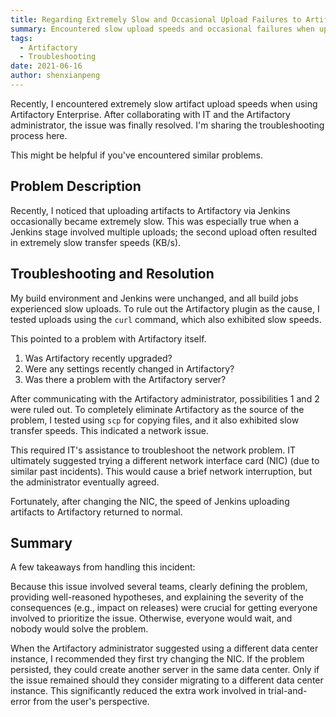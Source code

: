 ```yaml
---
title: Regarding Extremely Slow and Occasional Upload Failures to Artifactory — A Case Study
summary: Encountered slow upload speeds and occasional failures when uploading artifacts to JFrog Artifactory. This post shares the troubleshooting process and lessons learned.
tags:
  - Artifactory
  - Troubleshooting
date: 2021-06-16
author: shenxianpeng
---
```


Recently, I encountered extremely slow artifact upload speeds when using Artifactory Enterprise. After collaborating with IT and the Artifactory administrator, the issue was finally resolved. I'm sharing the troubleshooting process here.

This might be helpful if you've encountered similar problems.


## Problem Description

Recently, I noticed that uploading artifacts to Artifactory via Jenkins occasionally became extremely slow. This was especially true when a Jenkins stage involved multiple uploads; the second upload often resulted in extremely slow transfer speeds (KB/s).

## Troubleshooting and Resolution

My build environment and Jenkins were unchanged, and all build jobs experienced slow uploads. To rule out the Artifactory plugin as the cause, I tested uploads using the `curl` command, which also exhibited slow speeds.

This pointed to a problem with Artifactory itself.

1. Was Artifactory recently upgraded?
2. Were any settings recently changed in Artifactory?
3. Was there a problem with the Artifactory server?

After communicating with the Artifactory administrator, possibilities 1 and 2 were ruled out. To completely eliminate Artifactory as the source of the problem, I tested using `scp` for copying files, and it also exhibited slow transfer speeds. This indicated a network issue.

This required IT's assistance to troubleshoot the network problem.  IT ultimately suggested trying a different network interface card (NIC) (due to similar past incidents). This would cause a brief network interruption, but the administrator eventually agreed.

Fortunately, after changing the NIC, the speed of Jenkins uploading artifacts to Artifactory returned to normal.

## Summary

A few takeaways from handling this incident:

Because this issue involved several teams, clearly defining the problem, providing well-reasoned hypotheses, and explaining the severity of the consequences (e.g., impact on releases) were crucial for getting everyone involved to prioritize the issue. Otherwise, everyone would wait, and nobody would solve the problem.

When the Artifactory administrator suggested using a different data center instance, I recommended they first try changing the NIC. If the problem persisted, they could create another server in the same data center. Only if the issue remained should they consider migrating to a different data center instance. This significantly reduced the extra work involved in trial-and-error from the user's perspective.
